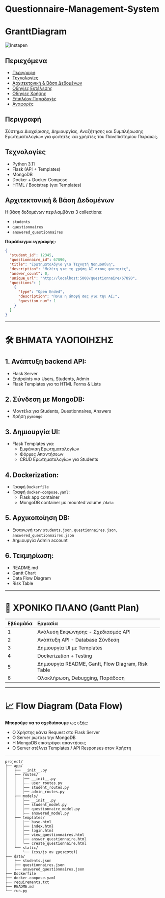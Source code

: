 # Questionnaire-Management-System
# GranttDiagram 
![Instapen](https://github.com/user-attachments/assets/4756005a-744f-432a-8ce7-a1db4893a9a6)

## Περιεχόμενα
- [Περιγραφή](#περιγραφή)
- [Τεχνολογίες](#τεχνολογίες)
- [Αρχιτεκτονική & Βάση Δεδομένων](#αρχιτεκτονική-βάση-δεδομένων)
- [Οδηγίες Εκτέλεσης](#οδηγίες-εκτέλεσης)
- [Οδηγίες Χρήσης](#οδηγίες-χρήσης)
- [Επιπλέον Παραδοχές](#επιπλέον-παραδοχές)
- [Αναφορές](#αναφορές)

## Περιγραφή
Σύστημα Διαχείρισης, Δημιουργίας, Αναζήτησης και Συμπλήρωσης Ερωτηματολογίων για φοιτητές και χρήστες του Πανεπιστημίου Πειραιώς.

## Τεχνολογίες
- Python 3.11
- Flask (API + Templates)
- MongoDB
- Docker + Docker Compose
- HTML / Bootstrap (για Templates)

## Αρχιτεκτονική & Βάση Δεδομένων
Η βάση δεδομένων περιλαμβάνει 3 collections:
- `students`
- `questionnaires`
- `answered_questionnaires`

**Παράδειγμα εγγραφής:**
```json
{
  "student_id": 12345,
  "questionnaire_id": 67890,
  "title": "Ερωτηματολόγιο για Τεχνητή Νοημοσύνη",
  "description": "Μελέτη για τη χρήση AI στους φοιτητές",
  "answer_count": 0,
  "unique_url": "http://localhost:5000/questionnaire/67890",
  "questions": [
    {
      "type": "Open Ended",
      "description": "Ποια η άποψή σας για την AI;",
      "question_num": 1
    }
  ]
}
```
---

# 🛠️ ΒΗΜΑΤΑ ΥΛΟΠΟΙΗΣΗΣ

## 1. Ανάπτυξη backend API:
- Flask Server
- Endpoints για Users, Students, Admin
- Flask Templates για τα HTML Forms & Lists

## 2. Σύνδεση με MongoDB:
- Μοντέλα για Students, Questionnaires, Answers
- Χρήση `pymongo`

## 3. Δημιουργία UI:
- Flask Templates για:
  - Εμφάνιση Ερωτηματολογίων
  - Φόρμες Απαντήσεων
  - CRUD Ερωτηματολογίων για Students

## 4. Dockerization:
- Γραφή `Dockerfile`
- Γραφή `docker-compose.yaml`:
  - Flask app container
  - MongoDB container με mounted volume `/data`

## 5. Αρχικοποίηση DB:
- Εισαγωγή των `students.json`, `questionnaires.json`, `answered_questionnaires.json`
- Δημιουργία Admin account

## 6. Τεκμηρίωση:
- README.md
- Gantt Chart
- Data Flow Diagram
- Risk Table

---

# 📅 ΧΡΟΝΙΚΟ ΠΛΑΝΟ (Gantt Plan)

| Εβδομάδα | Εργασία |
|:---------|:--------|
| 1 | Ανάλυση Εκφώνησης - Σχεδιασμός API |
| 2 | Ανάπτυξη API - Database Σύνδεση |
| 3 | Δημιουργία UI με Templates |
| 4 | Dockerization + Testing |
| 5 | Δημιουργία README, Gantt, Flow Diagram, Risk Table |
| 6 | Ολοκλήρωση, Debugging, Παράδοση |

---

# 📈 Flow Diagram (Data Flow)

**Μπορούμε να το σχεδιάσουμε** ως εξής:
- Ο Χρήστης κάνει Request στο Flask Server
- Ο Server ρωτάει την MongoDB
- Η MongoDB επιστρέφει απαντήσεις
- Ο Server στέλνει Templates / API Responses στον Χρήστη

---
```
project/
├── app/
│   ├── __init__.py
│   ├── routes/
│   │   ├── __init__.py
│   │   ├── user_routes.py
│   │   ├── student_routes.py
│   │   ├── admin_routes.py
│   ├── models/
│   │   ├── __init__.py
│   │   ├── student_model.py
│   │   ├── questionnaire_model.py
│   │   ├── answered_model.py
│   ├── templates/
│   │   ├── base.html
│   │   ├── index.html
│   │   ├── login.html
│   │   ├── view_questionnaires.html
│   │   ├── answer_questionnaire.html
│   │   └── create_questionnaire.html
│   └── static/
│       └── (css/js αν χρειαστεί)
├── data/
│   ├── students.json
│   ├── questionnaires.json
│   ├── answered_questionnaires.json
├── Dockerfile
├── docker-compose.yaml
├── requirements.txt
├── README.md
└── run.py
```
